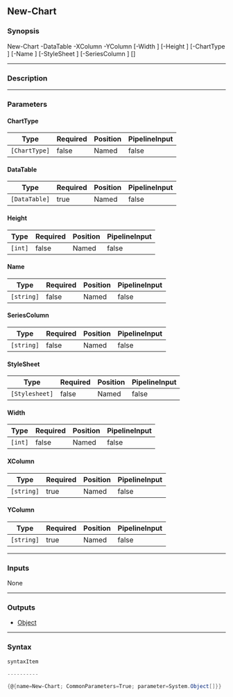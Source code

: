 New-Chart
---------

### Synopsis

New-Chart -DataTable <DataTable> -XColumn <string> -YColumn <string> [-Width <int>] [-Height <int>] [-ChartType <ChartType>] [-Name <string>] [-StyleSheet <Stylesheet>] [-SeriesColumn <string>] [<CommonParameters>]

---

### Description

---

### Parameters
#### **ChartType**

|Type         |Required|Position|PipelineInput|
|-------------|--------|--------|-------------|
|`[ChartType]`|false   |Named   |false        |

#### **DataTable**

|Type         |Required|Position|PipelineInput|
|-------------|--------|--------|-------------|
|`[DataTable]`|true    |Named   |false        |

#### **Height**

|Type   |Required|Position|PipelineInput|
|-------|--------|--------|-------------|
|`[int]`|false   |Named   |false        |

#### **Name**

|Type      |Required|Position|PipelineInput|
|----------|--------|--------|-------------|
|`[string]`|false   |Named   |false        |

#### **SeriesColumn**

|Type      |Required|Position|PipelineInput|
|----------|--------|--------|-------------|
|`[string]`|false   |Named   |false        |

#### **StyleSheet**

|Type          |Required|Position|PipelineInput|
|--------------|--------|--------|-------------|
|`[Stylesheet]`|false   |Named   |false        |

#### **Width**

|Type   |Required|Position|PipelineInput|
|-------|--------|--------|-------------|
|`[int]`|false   |Named   |false        |

#### **XColumn**

|Type      |Required|Position|PipelineInput|
|----------|--------|--------|-------------|
|`[string]`|true    |Named   |false        |

#### **YColumn**

|Type      |Required|Position|PipelineInput|
|----------|--------|--------|-------------|
|`[string]`|true    |Named   |false        |

---

### Inputs
None

---

### Outputs
* [Object](https://learn.microsoft.com/en-us/dotnet/api/System.Object)

---

### Syntax
```PowerShell
syntaxItem
```
```PowerShell
----------
```
```PowerShell
{@{name=New-Chart; CommonParameters=True; parameter=System.Object[]}}
```
